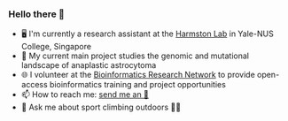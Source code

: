 ### Hello there 👋
- :desktop_computer: I'm currently a research assistant at the [Harmston Lab](https://harmstonlab.github.io/) in Yale-NUS College, Singapore
- :dna: My current main project studies the genomic and mutational landscape of anaplastic astrocytoma
- :globe_with_meridians: I volunteer at the [Bioinformatics Research Network](https://bio-net.dev/) to provide open-access bioinformatics training and project opportunities
- 📫 How to reach me: [send me an 📧](mailto:ellora.chz@gmail.com)
- 💬 Ask me about sport climbing outdoors 🧗‍♀️

<!--
**ellchua/ellchua** is a ✨ _special_ ✨ repository because its `README.md` (this file) appears on your GitHub profile

Here are some ideas to get you started:

- 🔭 I’m currently working on ...
- 🌱 I’m currently learning ...
- 👯 I’m looking to collaborate on ...
- 🤔 I’m looking for help with ...
- 💬 Ask me about ...
- 📫 How to reach me: ...
- 😄 Pronouns: ...
- ⚡ Fun fact: ...
-->
